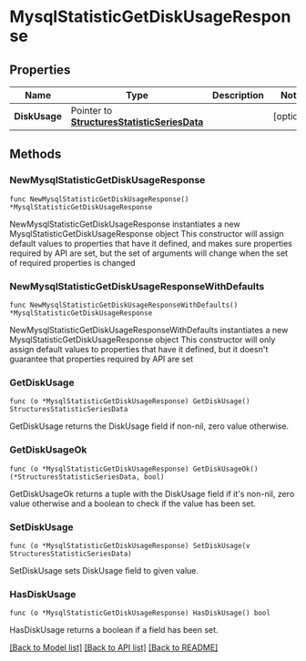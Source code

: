 # MysqlStatisticGetDiskUsageResponse

## Properties

Name | Type | Description | Notes
------------ | ------------- | ------------- | -------------
**DiskUsage** | Pointer to [**StructuresStatisticSeriesData**](StructuresStatisticSeriesData.md) |  | [optional] 

## Methods

### NewMysqlStatisticGetDiskUsageResponse

`func NewMysqlStatisticGetDiskUsageResponse() *MysqlStatisticGetDiskUsageResponse`

NewMysqlStatisticGetDiskUsageResponse instantiates a new MysqlStatisticGetDiskUsageResponse object
This constructor will assign default values to properties that have it defined,
and makes sure properties required by API are set, but the set of arguments
will change when the set of required properties is changed

### NewMysqlStatisticGetDiskUsageResponseWithDefaults

`func NewMysqlStatisticGetDiskUsageResponseWithDefaults() *MysqlStatisticGetDiskUsageResponse`

NewMysqlStatisticGetDiskUsageResponseWithDefaults instantiates a new MysqlStatisticGetDiskUsageResponse object
This constructor will only assign default values to properties that have it defined,
but it doesn't guarantee that properties required by API are set

### GetDiskUsage

`func (o *MysqlStatisticGetDiskUsageResponse) GetDiskUsage() StructuresStatisticSeriesData`

GetDiskUsage returns the DiskUsage field if non-nil, zero value otherwise.

### GetDiskUsageOk

`func (o *MysqlStatisticGetDiskUsageResponse) GetDiskUsageOk() (*StructuresStatisticSeriesData, bool)`

GetDiskUsageOk returns a tuple with the DiskUsage field if it's non-nil, zero value otherwise
and a boolean to check if the value has been set.

### SetDiskUsage

`func (o *MysqlStatisticGetDiskUsageResponse) SetDiskUsage(v StructuresStatisticSeriesData)`

SetDiskUsage sets DiskUsage field to given value.

### HasDiskUsage

`func (o *MysqlStatisticGetDiskUsageResponse) HasDiskUsage() bool`

HasDiskUsage returns a boolean if a field has been set.


[[Back to Model list]](../README.md#documentation-for-models) [[Back to API list]](../README.md#documentation-for-api-endpoints) [[Back to README]](../README.md)


